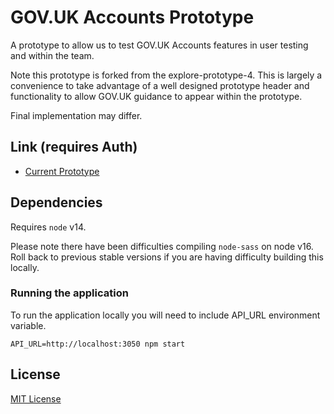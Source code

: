 # GOV.UK Accounts Prototype

A prototype to allow us to test GOV.UK Accounts features in user testing
and within the team.

Note this prototype is forked from the explore-prototype-4.
This is largely a convenience to take advantage of a well designed prototype
header and functionality to allow GOV.UK guidance to appear within the prototype.

Final implementation may differ.

## Link (requires Auth)

- [Current Prototype](https://govuk-accounts-prototype-1.herokuapp.com/)

## Dependencies

Requires `node` v14.

Please note there have been difficulties compiling `node-sass` on node v16. Roll back to
previous stable versions if you are having difficulty building this locally.

### Running the application

To run the application locally you will need to include API_URL environment variable.

`API_URL=http://localhost:3050 npm start`

## License

[MIT License](LICENSE)
